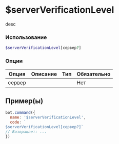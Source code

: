 # $serverVerificationLevel
desc
### Использование
```php
$serverVerificationLevel[сервер?]
```

### Опции

| Опция | Описание | Тип | Обязательно |
|--------|-------------|------|----------|
| сервер |  |  | Нет |  
## Пример(ы)

```javascript
bot.command({
  name: '$serverVerificationLevel',
  code: `
$serverVerificationLevel[сервер?]`
// Возвращает: ...
})
```
